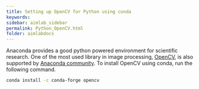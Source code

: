 ```yaml
---
title: Setting up OpenCV for Python using conda
keywords: 
sidebar: aimlab_sidebar
permalink: Python_OpenCV.html
folder: aimlabdocs
---
```


Anaconda provides a good python powered environment for scientific research. One of the most used library in image processing, [OpenCV](http://opencv.org/), is also supported by [Anaconda community](https://anaconda.org/menpo/opencv3). To install OpenCV using conda, run the following command.

```sh
conda install -c conda-forge opencv
``` 
